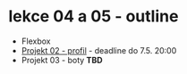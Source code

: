 # lekce 04 a 05 - outline

- Flexbox
- [Projekt 02 - profil](https://github.com/HTML-CSS-1-podklady/Projekt-02-profil) - deadline do 7.5. 20:00
- Projekt 03 - boty **TBD**